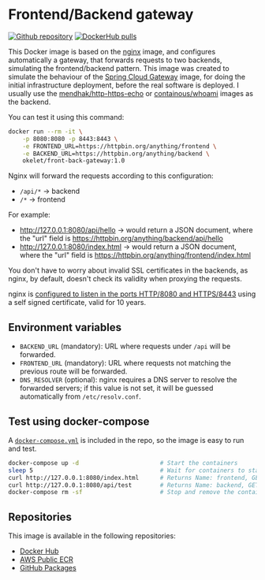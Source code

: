 # Frontend/Backend gateway

[![Github repository](https://img.shields.io/badge/okelet-front--back--gateway-brightgreen)](https://github.com/okelet/front-back-gateway)
[![DockerHub pulls](https://img.shields.io/docker/pulls/okelet/front-back-gateway.svg)](https://hub.docker.com/repository/docker/okelet/front-back-gateway)

This Docker image is based on the [nginx](https://hub.docker.com/_/nginx) image, and configures automatically a gateway, that forwards requests to two backends, simulating the frontend/backend pattern. This image was created to simulate the behaviour of the [Spring Cloud Gateway](https://spring.io/projects/spring-cloud-gateway) image, for doing the initial infrastructure deployment, before the real software is deployed. I usually use the [mendhak/http-https-echo](https://hub.docker.com/r/mendhak/http-https-echo) or [containous/whoami](https://hub.docker.com/r/containous/whoami) images as the backend.

You can test it using this command:

```bash
docker run --rm -it \
    -p 8080:8080 -p 8443:8443 \
    -e FRONTEND_URL=https://httpbin.org/anything/frontend \
    -e BACKEND_URL=https://httpbin.org/anything/backend \
    okelet/front-back-gateway:1.0
```

Nginx will forward the requests according to this configuration:

* `/api/*` -> backend
* `/*` -> frontend

For example:

* <http://127.0.0.1:8080/api/hello> -> would return a JSON document, where the "url" field is <https://httpbin.org/anything/backend/api/hello>
* <http://127.0.0.1:8080/index.html> -> would return a JSON document, where the "url" field is <https://httpbin.org/anything/frontend/index.html>

You don't have to worry about invalid SSL certificates in the backends, as nginx, by default, doesn't check its validity when proxying the requests.

nginx is [configured to listen in the ports HTTP/8080 and HTTPS/8443](templates/nginx.conf.template) using a self signed certificate, valid for 10 years.

## Environment variables

* `BACKEND_URL` (mandatory): URL where requests under `/api` will be forwarded.
* `FRONTEND_URL` (mandatory): URL where requests not matching the previous route will be forwarded.
* `DNS_RESOLVER` (optional): nginx requires a DNS server to resolve the forwarded servers; if this value is not set, it will be guessed automatically from `/etc/resolv.conf`.

## Test using docker-compose

A [`docker-compose.yml`](docker-compose.yml) is included in the repo, so the image is easy to run and test.

```bash
docker-compose up -d                       # Start the containers
sleep 5                                    # Wait for containers to start
curl http://127.0.0.1:8080/index.html      # Returns Name: frontend, GET /index.html HTTP/1.1
curl http://127.0.0.1:8080/api/test        # Returns Name: backend, GET /api/test HTTP/1.1
docker-compose rm -sf                      # Stop and remove the containers
```

## Repositories

This image is available in the following repositories:

* [Docker Hub](https://hub.docker.com/repository/docker/okelet/front-back-gateway)
* [AWS Public ECR](https://gallery.ecr.aws/okelet/front-back-gateway)
* [GitHub Packages](https://github.com/okelet/front-back-gateway/pkgs/container/front-back-gateway)
